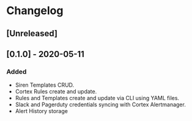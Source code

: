 # Changelog

## [Unreleased]

## [0.1.0] - 2020-05-11

### Added

- Siren Templates CRUD.
- Cortex Rules create and update.
- Rules and Templates create and update via CLI using YAML files.
- Slack and Pagerduty credentials syncing with Cortex Alertmanager.
- Alert History storage
